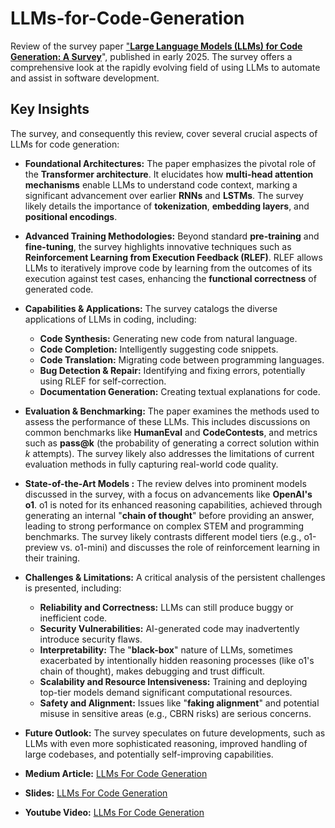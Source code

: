 # LLMs-for-Code-Generation

Review of the survey paper ["**Large Language Models (LLMs) for Code Generation: A Survey**](https://arxiv.org/pdf/2503.01245)", published in early 2025. The survey offers a comprehensive look at the rapidly evolving field of using LLMs to automate and assist in software development.

## Key Insights

The survey, and consequently this review, cover several crucial aspects of LLMs for code generation:

* **Foundational Architectures:** The paper emphasizes the pivotal role of the **Transformer architecture**. It elucidates how **multi-head attention mechanisms** enable LLMs to understand code context, marking a significant advancement over earlier **RNNs** and **LSTMs**. The survey likely details the importance of **tokenization**, **embedding layers**, and **positional encodings**.

* **Advanced Training Methodologies:** Beyond standard **pre-training** and **fine-tuning**, the survey highlights innovative techniques such as **Reinforcement Learning from Execution Feedback (RLEF)**. RLEF allows LLMs to iteratively improve code by learning from the outcomes of its execution against test cases, enhancing the **functional correctness** of generated code.

* **Capabilities & Applications:** The survey catalogs the diverse applications of LLMs in coding, including:
    * **Code Synthesis:** Generating new code from natural language.
    * **Code Completion:** Intelligently suggesting code snippets.
    * **Code Translation:** Migrating code between programming languages.
    * **Bug Detection & Repair:** Identifying and fixing errors, potentially using RLEF for self-correction.
    * **Documentation Generation:** Creating textual explanations for code.

* **Evaluation & Benchmarking:** The paper examines the methods used to assess the performance of these LLMs. This includes discussions on common benchmarks like **HumanEval** and **CodeContests**, and metrics such as **pass@k** (the probability of generating a correct solution within $k$ attempts). The survey likely also addresses the limitations of current evaluation methods in fully capturing real-world code quality.

* **State-of-the-Art Models :** The review delves into prominent models discussed in the survey, with a focus on advancements like **OpenAI's o1**. o1 is noted for its enhanced reasoning capabilities, achieved through generating an internal "**chain of thought**" before providing an answer, leading to strong performance on complex STEM and programming benchmarks. The survey likely contrasts different model tiers (e.g., o1-preview vs. o1-mini) and discusses the role of reinforcement learning in their training.

* **Challenges & Limitations:** A critical analysis of the persistent challenges is presented, including:
    * **Reliability and Correctness:** LLMs can still produce buggy or inefficient code.
    * **Security Vulnerabilities:** AI-generated code may inadvertently introduce security flaws.
    * **Interpretability:** The "**black-box**" nature of LLMs, sometimes exacerbated by intentionally hidden reasoning processes (like o1's chain of thought), makes debugging and trust difficult.
    * **Scalability and Resource Intensiveness:** Training and deploying top-tier models demand significant computational resources.
    * **Safety and Alignment:** Issues like "**faking alignment**" and potential misuse in sensitive areas (e.g., CBRN risks) are serious concerns.

* **Future Outlook:** The survey speculates on future developments, such as LLMs with even more sophisticated reasoning, improved handling of large codebases, and potentially self-improving capabilities.




* **Medium Article:** [LLMs For Code Generation](https://medium.com/@hvr2026/llms-for-code-generation-4455a8c335c6)
* **Slides:** [LLMs For Code Generation](https://www.youtube.com/playlist?list=PLCGwaUpxPWO08WLWRDann-tFL3kTtGwJB)
* **Youtube Video:** [LLMs For Code Generation](https://www.youtube.com/playlist?list=PLCGwaUpxPWO08WLWRDann-tFL3kTtGwJB)
